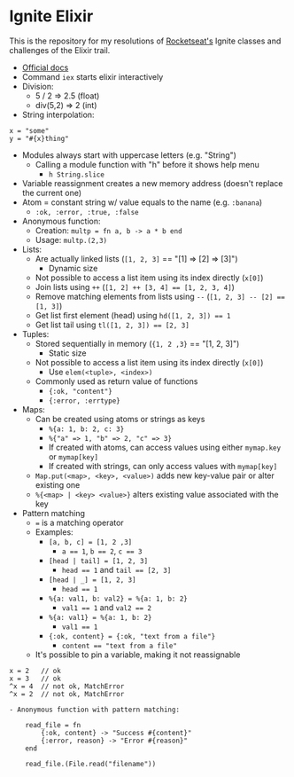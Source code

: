 # Ignite Elixir

This is the repository for my resolutions of [Rocketseat's](https://rocketseat.com.br/) Ignite classes and challenges of the Elixir trail.  

- [Official docs](https://hexdocs.pm/elixir)
- Command `iex` starts elixir interactively
- Division:
    - 5 / 2 => 2.5 (float)
    - div(5,2) => 2 (int)
- String interpolation:
```
x = "some"
y = "#{x}thing"
```
- Modules always start with uppercase letters (e.g. "String")
    - Calling a module function with "h" before it shows help menu
        - `h String.slice`
- Variable reassignment creates a new memory address (doesn't replace the current one)
- Atom = constant string w/ value equals to the name (e.g. `:banana`)
    - `:ok, :error, :true, :false`
- Anonymous function:
    - Creation: `multp = fn a, b -> a * b end`
    - Usage: `multp.(2,3)`
- Lists:
    - Are actually linked lists (`[1, 2, 3]` == "[1] => [2] => [3]")
        - Dynamic size
    - Not possible to access a list item using its index directly (`x[0]`)
    - Join lists using `++` (`[1, 2] ++ [3, 4] == [1, 2, 3, 4]`)
    - Remove matching elements from lists using `--` (`[1, 2, 3] -- [2] == [1, 3]`)
    - Get list first element (head) using `hd([1, 2, 3]) == 1`
    - Get list tail using `tl([1, 2, 3]) == [2, 3]`
- Tuples:
    - Stored sequentially in memory (`{1, 2 ,3}` == "[1, 2, 3]")
        - Static size
    - Not possible to access a list item using its index directly (`x[0]`)
        - Use `elem(<tuple>, <index>)`
    - Commonly used as return value of functions
        - `{:ok, "content"}`
        - `{:error, :errtype}`
- Maps:
    - Can be created using atoms or strings as keys
        - `%{a: 1, b: 2, c: 3}`
        - `%{"a" => 1, "b" => 2, "c" => 3}`
        - If created with atoms, can access values using either `mymap.key` or `mymap[key]`
        - If created with strings, can only access values with `mymap[key]`
    - `Map.put(<map>, <key>, <value>)` adds new key-value pair or alter existing one
    - `%{<map> | <key> <value>}` alters existing value associated with the key
- Pattern matching
    - `=` is a matching operator
    - Examples:
        - `[a, b, c] = [1, 2 ,3]`
            - `a == 1`, `b == 2`, `c == 3`
        - `[head | tail] = [1, 2, 3]`
            - `head == 1` and `tail == [2, 3]`
        - `[head | _] = [1, 2, 3]`
            - `head == 1`
        - `%{a: val1, b: val2} = %{a: 1, b: 2}`
            - `val1 == 1` and `val2 == 2`
        - `%{a: val1} = %{a: 1, b: 2}`
            - `val1 == 1`
        - `{:ok, content} = {:ok, "text from a file"}`
            - `content == "text from a file"`
    - It's possible to pin a variable, making it not reassignable
```
x = 2   // ok
x = 3   // ok
^x = 4  // not ok, MatchError
^x = 2  // not ok, MatchError
```
    - Anonymous function with pattern matching:
```
    read_file = fn
        {:ok, content} -> "Success #{content}"
        {:error, reason} -> "Error #{reason}"
    end
    
    read_file.(File.read("filename"))
```